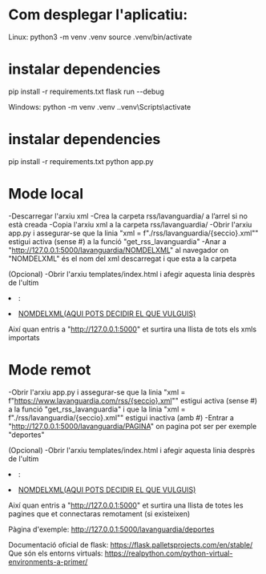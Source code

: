 # Com desplegar l'aplicatiu:
Linux:
python3 -m venv .venv
source .venv/bin/activate
# instalar dependencies
pip install -r requirements.txt
flask run --debug

Windows:
python -m venv .venv
.\.venv\Scripts\activate
# instalar dependencies
pip install -r requirements.txt
python app.py


# Mode local
-Descarregar l'arxiu xml
-Crea la carpeta rss/lavanguardia/ a l’arrel si no està creada
-Copia l'arxiu xml a la carpeta rss/lavanguardia/
-Obrir l'arxiu app.py i assegurar-se que la linia "xml = f"./rss/lavanguardia/{seccio}.xml"" estigui activa (sense #) a la funció "get_rss_lavanguardia" 
-Anar a "http://127.0.0.1:5000/lavanguardia/NOMDELXML" al navegador on "NOMDELXML" és el nom del xml descarregat i que esta a la carpeta

(Opcional)
-Obrir l'arxiu templates/index.html i afegir aquesta linia desprès de l'ultim <li>:
<li><a href="/lavanguardia/NOMDELXML">NOMDELXML(AQUI POTS DECIDIR EL QUE VULGUIS)</a></li>

Així quan entris a "http://127.0.0.1:5000" et surtira una llista de tots els xmls importats


# Mode remot
-Obrir l'arxiu app.py i assegurar-se que la linia "xml = f"https://www.lavanguardia.com/rss/{seccio}.xml"" estigui activa (sense #) a la funció "get_rss_lavanguardia"  i que la linia "xml = f"./rss/lavanguardia/{seccio}.xml"" estigui inactiva (amb #)
-Entrar a "http://127.0.0.1:5000/lavanguardia/PAGINA" on pagina pot ser per exemple "deportes"

(Opcional)
-Obrir l'arxiu templates/index.html i afegir aquesta linia desprès de l'ultim <li>:
<li><a href="/lavanguardia/NOMDELXML">NOMDELXML(AQUI POTS DECIDIR EL QUE VULGUIS)</a></li>

Així quan entris a "http://127.0.0.1:5000" et surtira una llista de totes les pagines que et connectaras remotament (si existeixen)


Pàgina d'exemple: http://127.0.0.1:5000/lavanguardia/deportes

Documentació oficial de flask: https://flask.palletsprojects.com/en/stable/
Que són els entorns virtuals: https://realpython.com/python-virtual-environments-a-primer/
